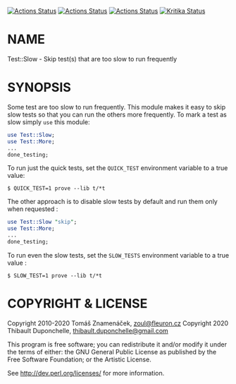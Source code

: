 [![Actions Status](https://github.com/thibaultduponchelle/Test-Slow/workflows/linux/badge.svg)](https://github.com/thibaultduponchelle/Test-Slow/actions) [![Actions Status](https://github.com/thibaultduponchelle/Test-Slow/workflows/macos/badge.svg)](https://github.com/thibaultduponchelle/Test-Slow/actions) [![Actions Status](https://github.com/thibaultduponchelle/Test-Slow/workflows/windows/badge.svg)](https://github.com/thibaultduponchelle/Test-Slow/actions) [![Kritika Status](https://kritika.io/users/thibaultduponchelle/repos/thibaultduponchelle+Test-Slow/heads/master/status.svg)](https://kritika.io/users/thibaultduponchelle/repos/thibaultduponchelle+Test-Slow)
# NAME

Test::Slow - Skip test(s) that are too slow to run frequently

# SYNOPSIS

Some test are too slow to run frequently. This module makes it
easy to skip slow tests so that you can run the others more
frequently. To mark a test as slow simply `use` this module:

```perl
use Test::Slow;
use Test::More;
...
done_testing;
```

To run just the quick tests, set the `QUICK_TEST` environment
variable to a true value:

```
$ QUICK_TEST=1 prove --lib t/*t
```

The other approach is to disable slow tests by default and run 
them only when requested :

```perl
use Test::Slow "skip";
use Test::More;
...
done_testing;
```

To run even the slow tests, set the `SLOW_TESTS` environment 
variable to a true value :

```
$ SLOW_TEST=1 prove --lib t/*t
```

# COPYRIGHT & LICENSE

Copyright 2010-2020 Tomáš Znamenáček, zoul@fleuron.cz
Copyright 2020 Thibault Duponchelle, thibault.duponchelle@gmail.com

This program is free software; you can redistribute it and/or modify it
under the terms of either: the GNU General Public License as published
by the Free Software Foundation; or the Artistic License.

See http://dev.perl.org/licenses/ for more information.
